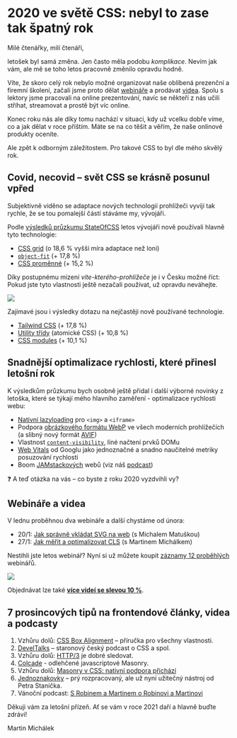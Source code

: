 # 2020 ve světě CSS: nebyl to zase tak špatný rok

Milé čtenářky, milí čtenáři,

letošek byl samá změna. Jen často měla podobu *komplikace*. Nevím jak vám, ale mě se toho letos pracovně změnilo opravdu hodně.

Víte, že skoro celý rok nebylo možné organizovat naše oblíbená prezenční a firemní školení, začali jsme proto dělat [webináře](https://www.vzhurudolu.cz/kurzy) a prodávat [videa](https://www.vzhurudolu.cz/video). Spolu s lektory jsme pracovali na online prezentování, navíc se někteří z nás učili stříhat, streamovat a prostě být víc online.

Konec roku nás ale díky tomu nachází v situaci, kdy už vcelku dobře víme, co a jak dělat v roce příštím. Máte se na co těšit a věřím, že naše onlinové produkty oceníte.

Ale zpět k odborným záležitostem. Pro takové CSS to byl dle mého skvělý rok.

## Covid, necovid – svět CSS se krásně posunul vpřed

Subjektivně viděno se adaptace nových technologií prohlížeči vyvíjí tak rychle, že se tou pomalejší částí stáváme my, vývojáři.

Podle [výsledků průzkumu StateOfCSS](https://2020.stateofcss.com/en-US/awards/) letos vývojáři nově používali hlavně tyto technologie:

- [CSS grid](https://www.vzhurudolu.cz/prirucka/css-grid) (o 18,6 % vyšší míra adaptace než loni)
- [`object-fit`](https://www.vzhurudolu.cz/prirucka/css-object-fit-position) (+ 17,8 %)
- [CSS proměnné](https://www.vzhurudolu.cz/prirucka/css-promenne) (+ 15,2 %)

Díky postupnému mizení _víte-kterého-prohlížeče_ je i v Česku možné říct: Pokud jste tyto vlastnosti ještě nezačali používat, už opravdu neváhejte.

![](https://mcusercontent.com/d6be2f1899eba6a7651157403/images/b0259a00-f8ff-4af3-b0b7-95fdaf754edb.png)

Zajímavé jsou i výsledky dotazu na nejčastěji nově používané technologie.

- [Tailwind CSS](https://tailwindcss.com/) (+ 17,8 %)
- [Utility třídy](https://www.vzhurudolu.cz/prirucka/css-utility) (atomické CSS) (+ 10,8 %)
- [CSS modules](https://github.com/css-modules/css-modules) (+ 10,1 %)

## Snadnější optimalizace rychlosti, které přinesl letošní rok

K výsledkům průzkumu bych osobně ještě přidal i další výborné novinky z letoška, které se týkají mého hlavního zaměření - optimalizace rychlosti webu:

- [Nativní lazyloading](https://www.vzhurudolu.cz/prirucka/lazy-loading-obrazku) pro `<img>` a `<iframe>`
- Podpora [obrázkového formátu WebP](https://www.vzhurudolu.cz/prirucka/webp) ve všech moderních prohlížečích (a slibný nový formát [AVIF](https://www.vzhurudolu.cz/prirucka/avif))
- Vlastnost [`content-visibility`](https://www.vzhurudolu.cz/prirucka/css-content-visibility), líné načtení prvků DOMu
- [Web Vitals](https://www.vzhurudolu.cz/prirucka/web-vitals) od Googlu jako jednoznačné a snadno naučitelné metriky posuzování rychlosti
- Boom [JAMstackových](https://jamstack.org/) webů (viz náš [podcast](https://www.vzhurudolu.cz/podcast/182-borek-bernard-jamstack))

❓ A teď otázka na vás – co byste z roku 2020 vyzdvihli vy?

## Webináře a videa

V lednu proběhnou dva webináře a další chystáme od února:

- 20/1: [Jak správně vkládat SVG na web](https://www.vzhurudolu.cz/kurzy/webinar-svg-optimalizace) (s Michalem Matuškou)
- 27/1: [Jak měřit a optimalizovat CLS](https://www.vzhurudolu.cz/kurzy/webinar-cls) (s Martinem Michálkem)

Nestihli jste letos webinář? Nyní si už můžete koupit [záznamy 12 proběhlých](https://www.vzhurudolu.cz/video) webinářů.

[![](https://mcusercontent.com/d6be2f1899eba6a7651157403/images/bc6cccbd-b57d-4747-ab68-907632559b2f.jpeg)](https://www.vzhurudolu.cz/video)

Objednávat lze také **[více videí se slevou 10 %](https://www.vzhurudolu.cz/kurzy/hromadna-objednavka)**.

## 7 prosincových tipů na frontendové články, videa a podcasty

1. Vzhůru dolů: [CSS Box Alignment](https://www.vzhurudolu.cz/prirucka/css-box-alignment) – příručka pro všechny vlastnosti.
2. [DevelTalks](https://develtalks.cz/) – staronový český podcast o CSS a spol.
3. Vzhůru dolů: [HTTP/3](https://www.vzhurudolu.cz/prirucka/http-3) je dobré sledovat.
4. [Colcade](https://github.com/desandro/colcade) - odlehčené javascriptové Masonry.
5. Vzhůru dolů: [Masonry v CSS: nativní podpora přichází](https://www.vzhurudolu.cz/prirucka/css-masonry)
6. [Jednoznakovky](https://jednoznakovky.cz/) – prý rozpracovaný, ale už nyní užitečný nástroj od Petra Staníčka.
7. Vánoční podcast: [S Robinem a Martinem o Robinovi a Martinovi](https://www.vzhurudolu.cz/podcast/184-podcast-martin-robin)

Děkuji vám za letošní přízeň. Ať se vám v roce 2021 daří a hlavně buďte zdrávi!

Martin Michálek